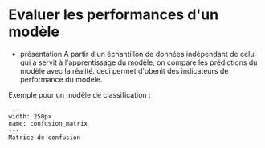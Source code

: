 # Evaluer les performances d'un modèle

- présentation
A partir d'un échantillon de données indépendant de celui qui a servit à l'apprentissage du modèle, 
on compare les prédictions du modèle avec la réalité. 
ceci permet d'obenit des indicateurs de performance du modèle.

Exemple pour un modèle de classification :
```{figure} ../../../../assets/confusion_matrix.png
---
width: 250px
name: confusion_matrix
---
Matrice de confusion
```